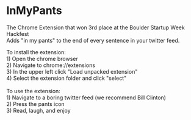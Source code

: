 # InMyPants
The Chrome Extension that won 3rd place at the Boulder Startup Week Hackfest
<br>Adds "in my pants" to the end of every sentence in your twitter feed.

To install the extension:
<br>1) Open the chrome browser
<br>2) Navigate to chrome://extensions
<br>3) In the upper left click "Load unpacked extension"
<br>4) Select the extension folder and click "select"
<br>
<br>To use the extension:
<br>1) Navigate to a boring twitter feed (we recommend Bill Clinton)
<br>2) Press the pants icon
<br>3) Read, laugh, and enjoy

